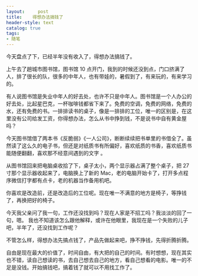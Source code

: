 ```yaml
---
layout:     post
title:    得想办法搞钱了
header-style: text
catalog: true
tags:
- 随笔
---
```

今天盘点了下，已经半年没有收入了，得想办法搞钱了。

上午去了趟城市图书馆，图书馆 10 点开门，我到的时候还没到点，门口挤满了人，排了很长的队，很多的中年人，也有带娃的，暑假到了，有来玩的，有来学习的。

有人说图书馆是失业中年人的好去处，也许不只是中年人。图书馆是一个人办公的好去处，比起星巴克，一杯咖啡钱都省下来了。免费的空调，免费的网络，免费的水，还有免费的书。一排排读书的桌子，像是一排排的工位，唯一的区别是，在这里没有公司给发工资，你得想办法，怎么从书中挣到钱，不是说书中自有黄金屋吗？

今天图书馆借了两本书《反脆弱》《一人公司》，断断续续把书单里的书借全了。虽然读了这么久的电子书，但还是对纸质书有所偏好，喜欢纸质的书香，喜欢纸质书能随便翻翻，喜欢那不经意间遇到的文字 。

从图书馆回来把电脑桌收拾了下，桌子太小，两个显示器占满了整个桌子，把 27 寸那个显示器收起来了，电脑换上了新的 Mac，老的电脑开始卡了，打开多点程序微信打字都有点卡，老的机器当作备用机吧。

你喜欢是改造前，还是改造后的工位呢。现在唯一不满意的地方是椅子，等挣钱了，再换把好的椅子。

今天我父亲问了我一句，工作还没找到吗？现在人家是不招工吗？我淡淡的回了一句，嗯。
我也不知道该怎么跟他解释，或许在他眼里，我现在是一个失败的儿子吧，半年了，还没找到工作呢？

不管怎么样，得想办法先搞点钱了，产品先做起来吧，挣不挣钱，先得折腾折腾。

自由是现在最大的价值了，时间自由，有大把的自己的时间。有时想想，现在其实也不错，读自己想读的书，去自己想去自己的地方，看自己想看的电影。唯一的不足是没钱。开始搞钱吧，搞着钱了就可以不用找工作了。